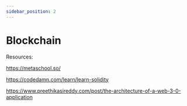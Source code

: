 ```yaml
---
sidebar_position: 2
---
```


# Blockchain

Resources:

https://metaschool.so/

https://codedamn.com/learn/learn-solidity

https://www.preethikasireddy.com/post/the-architecture-of-a-web-3-0-application